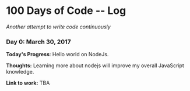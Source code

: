 # 100 Days of Code -- Log

*Another attempt to write code continuously*

### Day 0: March 30, 2017


**Today's Progress**: Hello world on NodeJs.

**Thoughts:** Learning more about nodejs will improve my overall JavaScript knowledge.

**Link to work:** TBA
